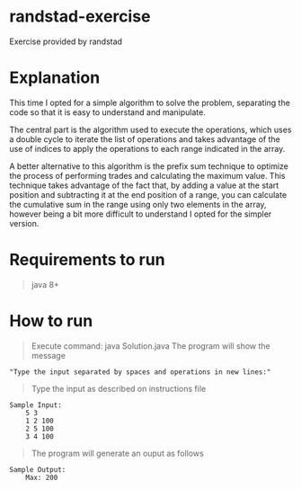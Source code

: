 # randstad-exercise
Exercise provided by randstad

# Explanation

This time I opted for a simple algorithm to solve the problem, separating the code so that it is easy to understand and manipulate.

The central part is the algorithm used to execute the operations, which uses a double cycle to iterate the list of operations and takes advantage of the use of indices to apply the operations to each range indicated in the array.

A better alternative to this algorithm is the prefix sum technique to optimize the process of performing trades and calculating the maximum value. This technique takes advantage of the fact that, by adding a value at the start position and subtracting it at the end position of a range, you can calculate the cumulative sum in the range using only two elements in the array, however being a bit more difficult to understand I opted for the simpler version.

# Requirements to run

> java 8+

# How to run 

> Execute command: java Solution.java
> The program will show the message 

    "Type the input separated by spaces and operations in new lines:"

> Type the input as described on instructions file 

    Sample Input:
        5 3
        1 2 100
        2 5 100
        3 4 100

> The program will generate an ouput as follows

    Sample Output:
        Max: 200


